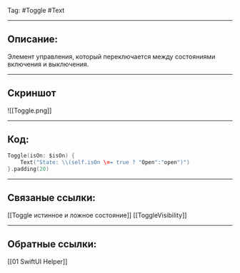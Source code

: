 Tag: #Toggle #Text 

---
## Описание:
Элемент управления, который переключается между состояниями включения и выключения.

---
## Скриншот
![[Toggle.png]]

---
## Код:

``` swift
Toggle(isOn: $isOn) {
    Text("State: \\(self.isOn \== true ? "Open":"open")")
}.padding(20)

```

---
## Связаные ссылки:
[[Toggle истинное и ложное состояние]]
[[ToggleVisibility]]


---
## Обратные ссылки:
[[01 SwiftUI Helper]]
